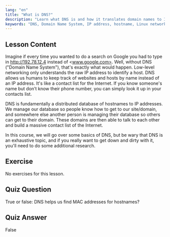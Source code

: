 ```yaml
---
lang: "en"
title: "What is DNS?"
description: "Learn what DNS is and how it translates domain names to IP addresses. Understand this core internet concept with our beginner-friendly Linux guide."
keywords: "DNS, Domain Name System, IP address, hostname, Linux networking, beginner, tutorial, guide"
---
```


## Lesson Content

Imagine if every time you wanted to do a search on Google you had to type in <http://192.78.12.4> instead of <www.google.com>. Well, without DNS ("Domain Name System"), that's exactly what would happen. Low-level networking only understands the raw IP address to identify a host. DNS allows us humans to keep track of websites and hosts by name instead of an IP address. It's like a contact list for the Internet. If you know someone's name but don’t know their phone number, you can simply look it up in your contacts list.

DNS is fundamentally a distributed database of hostnames to IP addresses. We manage our database so people know how to get to our site/domain, and somewhere else another person is managing their database so others can get to their domain. These domains are then able to talk to each other and build a massive contact list of the Internet.

In this course, we will go over some basics of DNS, but be wary that DNS is an exhaustive topic, and if you really want to get down and dirty with it, you'll need to do some additional research.

## Exercise

No exercises for this lesson.

## Quiz Question

True or false: DNS helps us find MAC addresses for hostnames?

## Quiz Answer

False
